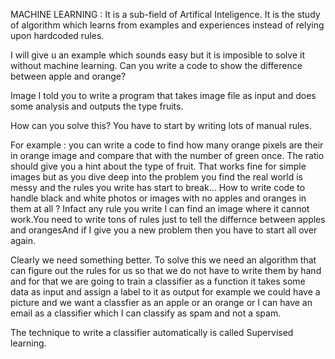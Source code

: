 MACHINE LEARNING : It is a sub-field of Artifical Inteligence. It is the study of algorithm which learns from examples and experiences instead of relying upon hardcoded rules.

I will give u an example which sounds easy but it is imposible to solve it without machine learning.
Can you write a code to show the difference between apple and orange?

Image I told you to write a program that takes image file as input and does some analysis and outputs the type fruits.

How can you solve this? You have to start by writing lots of manual rules.

For example : you can write a code to find how many orange pixels are their in orange image and compare that with the number of green once. The ratio should give you a hint about the type of fruit. That works fine for simple images but as you dive deep into the problem you find the real world is messy and the rules you write has start to break...
How to write code to handle black and white photos or images with no apples and oranges in them at all ?
Infact any rule you write I can find an image where it cannot work.You need to write tons of rules just to tell the differnce between apples and orangesAnd if I give you a new problem then you have to start all over again.

Clearly we need something better. To solve this we need an algorithm that can figure out the rules for us so that we do not have to write them by hand and for that we are going to train a classifier as a function	it takes some data as input and assign  a label to it as output for example we could have a picture and we want a classfier as an apple or an orange or I can have an email as a classifier which I can classify as spam and not a spam.

The technique to write a classifier automatically is called Supervised learning.
